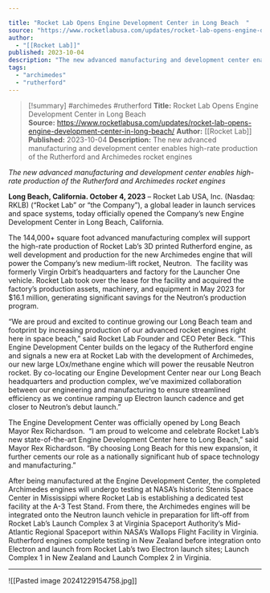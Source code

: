```yaml
---

title: "Rocket Lab Opens Engine Development Center in Long Beach  "
source: "https://www.rocketlabusa.com/updates/rocket-lab-opens-engine-development-center-in-long-beach/"
author:
  - "[[Rocket Lab]]"
published: 2023-10-04
description: "The new advanced manufacturing and development center enables high-rate production of the Rutherford and Archimedes rocket engines"
tags:
  - "archimedes"
  - "rutherford"
---
```

>[!summary]
#archimedes #rutherford
**Title:** Rocket Lab Opens Engine Development Center in Long Beach  
**Source:** https://www.rocketlabusa.com/updates/rocket-lab-opens-engine-development-center-in-long-beach/
**Author:** [[Rocket Lab]]
**Published:** 2023-10-04
**Description:** The new advanced manufacturing and development center enables high-rate production of the Rutherford and Archimedes rocket engines

*The new advanced manufacturing and development center enables high-rate production of the Rutherford and Archimedes rocket engines*

**Long Beach, California. October 4, 2023** – Rocket Lab USA, Inc. (Nasdaq: RKLB) (“Rocket Lab” or “the Company”), a global leader in launch services and space systems, today officially opened the Company’s new Engine Development Center in Long Beach, California.

The 144,000+ square foot advanced manufacturing complex will support the high-rate production of Rocket Lab’s 3D printed Rutherford engine, as well development and production for the new Archimedes engine that will power the Company’s new medium-lift rocket, Neutron.  The facility was formerly Virgin Orbit’s headquarters and factory for the Launcher One vehicle. Rocket Lab took over the lease for the facility and acquired the factory’s production assets, machinery, and equipment in May 2023 for $16.1 million, generating significant savings for the Neutron’s production program.

“We are proud and excited to continue growing our Long Beach team and footprint by increasing production of our advanced rocket engines right here in space beach,” said Rocket Lab Founder and CEO Peter Beck. “This Engine Development Center builds on the legacy of the Rutherford engine and signals a new era at Rocket Lab with the development of Archimedes, our new large LOx/methane engine which will power the reusable Neutron rocket. By co-locating our Engine Development Center near our Long Beach headquarters and production complex, we’ve maximized collaboration between our engineering and manufacturing to ensure streamlined efficiency as we continue ramping up Electron launch cadence and get closer to Neutron’s debut launch.”

The Engine Development Center was officially opened by Long Beach Mayor Rex Richardson.  “I am proud to welcome and celebrate Rocket Lab’s new state-of-the-art Engine Development Center here to Long Beach,” said Mayor Rex Richardson. “By choosing Long Beach for this new expansion, it further cements our role as a nationally significant hub of space technology and manufacturing.”

After being manufactured at the Engine Development Center, the completed Archimedes engines will undergo testing at NASA’s historic Stennis Space Center in Mississippi where Rocket Lab is establishing a dedicated test facility at the A-3 Test Stand. From there, the Archimedes engines will be integrated onto the Neutron launch vehicle in preparation for lift-off from Rocket Lab’s Launch Complex 3 at Virginia Spaceport Authority’s Mid-Atlantic Regional Spaceport within NASA’s Wallops Flight Facility in Virginia. Rutherford engines complete testing in New Zealand before integration onto Electron and launch from Rocket Lab’s two Electron launch sites; Launch Complex 1 in New Zealand and Launch Complex 2 in Virginia.

---

![[Pasted image 20241229154758.jpg]]